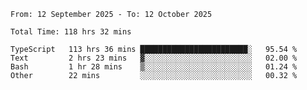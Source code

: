 <!--START_SECTION:waka-->

```abap
From: 12 September 2025 - To: 12 October 2025

Total Time: 118 hrs 32 mins

TypeScript   113 hrs 36 mins ████████████████████████░   95.54 %
Text         2 hrs 23 mins   ▓░░░░░░░░░░░░░░░░░░░░░░░░   02.00 %
Bash         1 hr 28 mins    ▒░░░░░░░░░░░░░░░░░░░░░░░░   01.24 %
Other        22 mins         ░░░░░░░░░░░░░░░░░░░░░░░░░   00.32 %
```

<!--END_SECTION:waka-->
